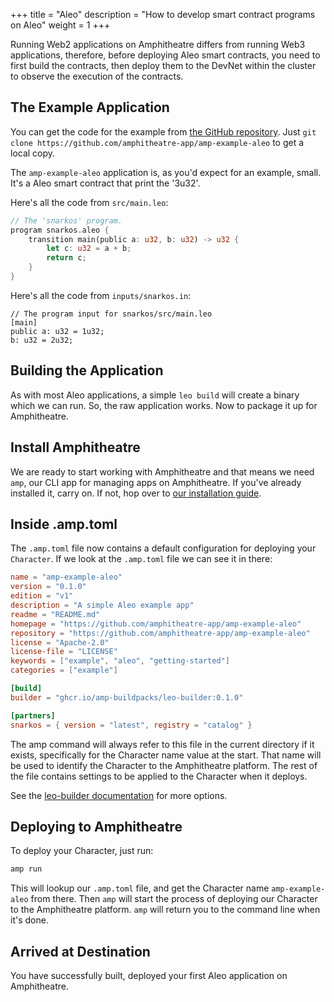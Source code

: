 +++
title = "Aleo"
description = "How to develop smart contract programs on Aleo"
weight = 1
+++

Running Web2 applications on Amphitheatre differs from running Web3 applications, therefore, before deploying Aleo smart contracts, you need to first build the contracts, then deploy them to the DevNet within the cluster to observe the execution of the contracts.

## The Example Application

You can get the code for the example from [the GitHub
repository](https://github.com/amphitheatre-app/amp-example-aleo). Just `git clone
https://github.com/amphitheatre-app/amp-example-aleo` to get a local copy.

The `amp-example-aleo` application is, as you'd expect for an example, small. It's a Aleo
smart contract that print the '3u32'. 

Here's all the code from `src/main.leo`:

```rust
// The 'snarkos' program.
program snarkos.aleo {
    transition main(public a: u32, b: u32) -> u32 {
        let c: u32 = a + b;
        return c;
    }
}
```

Here's all the code from `inputs/snarkos.in`:

```
// The program input for snarkos/src/main.leo
[main]
public a: u32 = 1u32;
b: u32 = 2u32;
```

## Building the Application

As with most Aleo applications, a simple `leo build` will create a binary
which we can run. So, the raw application works. Now to package
it up for Amphitheatre.

## Install Amphitheatre

We are ready to start working with Amphitheatre and that means we need `amp`, our CLI
app for managing apps on Amphitheatre. If you've already installed it, carry on. If not,
hop over to [our installation guide](@/installation/_index.md).

## Inside .amp.toml

The `.amp.toml` file now contains a default configuration for deploying your
`Character`. If we look at the `.amp.toml` file we can see it in there:

```toml
name = "amp-example-aleo"
version = "0.1.0"
edition = "v1"
description = "A simple Aleo example app"
readme = "README.md"
homepage = "https://github.com/amphitheatre-app/amp-example-aleo"
repository = "https://github.com/amphitheatre-app/amp-example-aleo"
license = "Apache-2.0"
license-file = "LICENSE"
keywords = ["example", "aleo", "getting-started"]
categories = ["example"]

[build]
builder = "ghcr.io/amp-buildpacks/leo-builder:0.1.0"

[partners]
snarkos = { version = "latest", registry = "catalog" }
```

The amp command will always refer to this file in the current directory if it
exists, specifically for the Character name value at the start. That name will
be used to identify the Character to the Amphitheatre platform. The rest of the
file contains settings to be applied to the Character when it deploys.

See the [leo-builder
documentation](https://github.com/amp-buildpacks/leo-builder)
for more options.

## Deploying to Amphitheatre

To deploy your Character, just run:

```sh
amp run
```

This will lookup our `.amp.toml` file, and get the Character name `amp-example-aleo`
from there. Then `amp` will start the process of deploying our Character to the
Amphitheatre platform. `amp` will return you to the command line when it's done.

## Arrived at Destination

You have successfully built, deployed your first Aleo application on Amphitheatre.
